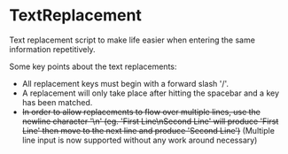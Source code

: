 # TextReplacement
Text replacement script to make life easier when entering the same information repetitively.

Some key points about the text replacements:
- All replacement keys must begin with a forward slash '/'.
- A replacement will only take place after hitting the spacebar and a key has been matched.
- <strike>In order to allow replacements to flow over multiple lines, use the newline character '\n'
  (eg. 'First Line\nSecond Line' will produce 'First Line' then move to the next line and produce 'Second Line')</strike>
  (Multiple line input is now supported without any work around necessary)
